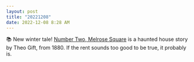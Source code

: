```yaml
---
layout: post
title: "20221208"
date: 2022-12-08 8:28 AM
---
```


📚 New winter tale! [Number Two, Melrose Square](https://multoghost.wordpress.com/2022/12/08/number-two-melrose-square/) is a haunted house story by Theo Gift, from 1880. If the rent sounds too good to be true, it probably is.